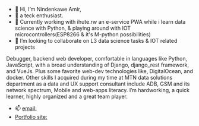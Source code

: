 - 👋 Hi, I’m Nindenkawe Amir,
- 👀 a teck enthusiast.
- 🌱 Currently working with ihute.rw an e-service PWA while i learn data science with Python, & playing around with IOT microcontrollers(ESP8266 & it's M-python possibilities)
- 💞️ I’m looking to collaborate on L3 data science tasks & IOT related projects


Debugger, backend web developer, comfortable in languages like Python, JavaScript, with a broad understanding of Django, django_rest framework, and VueJs. Plus some favorite web-dev technologies like, DigitalOcean, and docker. Other skills I acquired during my time at MTN data solutions department as a data and UX support consultant include ADB, GSM and its network spectrum, Mobile and web-apps literacy. I’m hardworking, a quick learner, highly organized and a great team player.
- 📫 [email:](nindenkawe@ihute.rw)
- [Portfolio site:](nindenkawe.rw)
